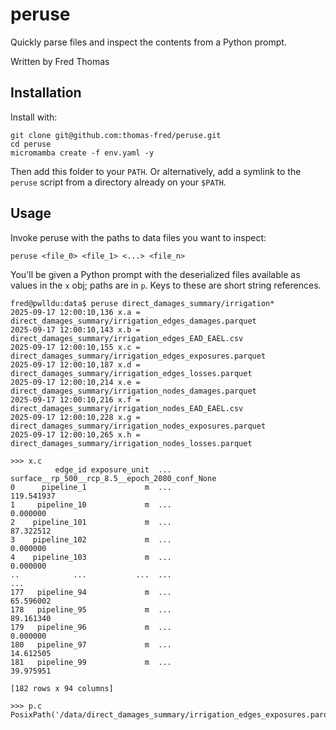 # peruse

Quickly parse files and inspect the contents from a Python prompt.

Written by Fred Thomas

## Installation

Install with:
```shell
git clone git@github.com:thomas-fred/peruse.git
cd peruse
micromamba create -f env.yaml -y
```

Then add this folder to your `PATH`. Or alternatively, add a symlink to
the `peruse` script from a directory already on your `$PATH`.

## Usage

Invoke peruse with the paths to data files you want to inspect:
```
peruse <file_0> <file_1> <...> <file_n>
```

You'll be given a Python prompt with the deserialized files available as values
in the `x` obj; paths are in `p`. Keys to these are short string references.

```
fred@pwlldu:data$ peruse direct_damages_summary/irrigation*
2025-09-17 12:00:10,136 x.a = direct_damages_summary/irrigation_edges_damages.parquet
2025-09-17 12:00:10,143 x.b = direct_damages_summary/irrigation_edges_EAD_EAEL.csv
2025-09-17 12:00:10,155 x.c = direct_damages_summary/irrigation_edges_exposures.parquet
2025-09-17 12:00:10,187 x.d = direct_damages_summary/irrigation_edges_losses.parquet
2025-09-17 12:00:10,214 x.e = direct_damages_summary/irrigation_nodes_damages.parquet
2025-09-17 12:00:10,216 x.f = direct_damages_summary/irrigation_nodes_EAD_EAEL.csv
2025-09-17 12:00:10,228 x.g = direct_damages_summary/irrigation_nodes_exposures.parquet
2025-09-17 12:00:10,265 x.h = direct_damages_summary/irrigation_nodes_losses.parquet

>>> x.c
          edge_id exposure_unit  ...  surface__rp_500__rcp_8.5__epoch_2080_conf_None
0      pipeline_1             m  ...                                      119.541937
1     pipeline_10             m  ...                                        0.000000
2    pipeline_101             m  ...                                       87.322512
3    pipeline_102             m  ...                                        0.000000
4    pipeline_103             m  ...                                        0.000000
..            ...           ...  ...                                             ...
177   pipeline_94             m  ...                                       65.596002
178   pipeline_95             m  ...                                       89.161340
179   pipeline_96             m  ...                                        0.000000
180   pipeline_97             m  ...                                       14.612505
181   pipeline_99             m  ...                                       39.975951

[182 rows x 94 columns]

>>> p.c
PosixPath('/data/direct_damages_summary/irrigation_edges_exposures.parquet')
```

